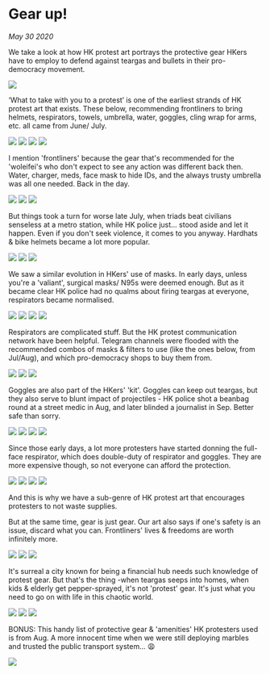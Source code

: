 # Gear up!
*May 30 2020*

We take a look at how HK protest art portrays the protective gear HKers have to employ to defend against teargas and bullets in their pro-democracy movement.

![](images/gearup/gearup-p1.jpg)

‘What to take with you to a protest’ is one of the earliest strands of HK protest art that exists. These below, recommending frontliners to bring helmets, respirators, towels, umbrella, water, goggles, cling wrap for arms, etc. all came from June/ July.

![](images/gearup/gearup-p2.jpg)
![](images/gearup/gearup-p3.jpg)
![](images/gearup/gearup-p4.jpg)
![](images/gearup/gearup-p5.jpg)

I mention 'frontliners' because the gear that's recommended for the 'woleifei's who don't expect to see any action was different back then. Water, charger, meds, face mask to hide IDs, and the always trusty umbrella was all one needed. Back in the day.

![](images/gearup/gearup-p6.jpg)
![](images/gearup/gearup-p7.jpg)
![](images/gearup/gearup-p8.jpg)

But things took a turn for worse late July, when triads beat civilians senseless at a metro station, while HK police just... stood aside and let it happen. Even if you don't seek violence, it comes to you anyway. Hardhats & bike helmets became a lot more popular.

![](images/gearup/gearup-p9.jpg)
![](images/gearup/gearup-p10.jpg)
![](images/gearup/gearup-p11.jpg)

We saw a similar evolution in HKers' use of masks. In early days, unless you're a 'valiant', surgical masks/ N95s were deemed enough. But as it became clear HK police had no qualms about firing teargas at everyone, respirators became normalised.

![](images/gearup/gearup-p12.jpg)
![](images/gearup/gearup-p13.jpg)
![](images/gearup/gearup-p14.jpg)
![](images/gearup/gearup-p15.jpg)

Respirators are complicated stuff. But the HK protest communication network have been helpful. Telegram channels were flooded with the recommended combos of masks & filters to use (like the ones below, from Jul/Aug), and which pro-democracy shops to buy them from. 

![](images/gearup/gearup-p16.jpg)
![](images/gearup/gearup-p17.jpg)
![](images/gearup/gearup-p18.jpg)

Goggles are also part of the HKers' 'kit'. Goggles can keep out teargas, but they also serve to blunt impact of projectiles - HK police shot a beanbag round at a street medic in Aug, and later blinded a journalist in Sep. Better safe than sorry.

![](images/gearup/gearup-p19.jpg)
![](images/gearup/gearup-p20.jpg)
![](images/gearup/gearup-p21.jpg)
![](images/gearup/gearup-p22.jpg)

Since those early days, a lot more protesters have started donning the full-face respirator, which does double-duty of respirator and goggles. They are more expensive though, so not everyone can afford the protection.

![](images/gearup/gearup-p23.jpg)
![](images/gearup/gearup-p24.jpg)
![](images/gearup/gearup-p25.jpg)
![](images/gearup/gearup-p26.jpg)

And this is why we have a sub-genre of HK protest art that encourages protesters to not waste supplies. 

But at the same time, gear is just gear. Our art also says if one's safety is an issue, discard what you can. Frontliners' lives & freedoms are worth infinitely more. 

![](images/gearup/gearup-p27.jpg)
![](images/gearup/gearup-p28.jpg)
![](images/gearup/gearup-p29.jpg)

It's surreal a city known for being a financial hub needs such knowledge of protest gear. But that's the thing -when teargas seeps into homes, when kids & elderly get pepper-sprayed, it's not 'protest' gear. It's just what you need to go on with life in this chaotic world.

![](images/gearup/gearup-p30.jpg)
![](images/gearup/gearup-p31.jpg)
![](images/gearup/gearup-p32.jpg)

BONUS: This handy list of protective gear & 'amenities' HK protesters used is from Aug. A more innocent time when we were still deploying marbles and trusted the public transport system... 😩

![](images/gearup/gearup-p3.jpg)